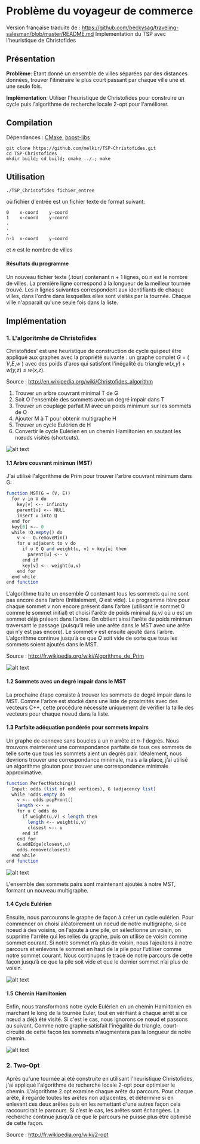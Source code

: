 # Problème du voyageur de commerce
Version française traduite de : https://github.com/beckysag/traveling-salesman/blob/master/README.md
Implementation du TSP avec l'heuristique de Christofides

Présentation
-----------

**Problème**: Etant donné un ensemble de villes séparées par des distances données, trouver l'itinéraire le plus court passant par chaque ville une et une seule fois.

**Implémentation**: Utiliser l'heuristique de Christofides pour construire un cycle puis l'algorithme de recherche locale 2-opt pour l'améliorer.

Compilation
-----------
Dépendances : [CMake](http://www.cmake.org/), [boost-libs](http://www.boost.org/)
```
git clone https://github.com/melkir/TSP-Christofides.git
cd TSP-Christofides
mkdir build; cd build; cmake ../.; make
```

Utilisation
-----------

```
./TSP_Christofides fichier_entree
```
où fichier d'entrée est un fichier texte de format suivant:
```
0    x-coord    y-coord
1    x-coord    y-coord
.
.
.
n-1  x-coord    y-coord

```
et <i>n</i> est le nombre de villes

#### Résultats du programme
Un nouveau fichier texte (.tour) contenant n + 1 lignes, où n est le nombre de villes. La première ligne correspond à la longueur de la meilleur tournée trouvé. Les n lignes suivantes correspondent aux identifiants de chaque villes, dans l'ordre dans lesquelles elles sont visités par la tournée. Chaque ville n'apparait qu'une seule fois dans la liste.

Implémentation
-----------

### 1. L'algoritmhe de Christofides

Christofides' est une heuristique de construction de cycle qui peut être appliqué aux graphes avec la propriété suivante : un graphe complet  _G_ = ( _V_,_E_,_w_ ) avec des poids d'arcs qui satisfont l'inégalité du triangle _w_(_x,y_) + _w_(_y,z_) ≤ _w_(_x,z_).

Source : http://en.wikipedia.org/wiki/Christofides_algorithm

1. Trouver un arbre couvrant minimal T de G
2. Soit O l'ensemble des sommets avec un degré impair dans T
3. Trouver un couplage parfait M avec un poids minimum sur les sommets de O
4. Ajouter M à T pour obtenir multigraphe H
5. Trouver un cycle Eulérien de H
6. Convertir le cycle Eulérien en un chemin Hamiltonien en sautant les nœuds visités (shortcuts).

![alt text][fig1]

#### 1.1 Arbre couvrant minimun (MST)
J'ai utilisé l'algorithme de Prim pour trouver l'arbre couvrant minimum dans G:
```scilab
function MST(G = (V, E))
  for v in V do
    key[v] <-- infinity
    parent[v] <-- NULL
    insert v into Q
  end for
  key[0] <-- 0
  while !Q.empty() do
    v <-- Q.removeMin()
    for u adjacent to v do
      if u ∈ Q and weight(u, v) < key[u] then
        parent[u] <-- v
      end if
      key[v] <-- weight(u,v)
    end for
  end while
end function
```

L’algorithme traite un ensemble _Q_ contenant tous les sommets qui ne sont pas encore dans l’arbre (Initialement, _Q_ est vide). Le programme itère pour chaque sommet _v_ non encore présent dans l’arbre (utilisant le sommet 0 comme le sommet initial) et choisi l'arête de poids minimal _(u,v)_ où _u_ est un sommet déjà présent dans l’arbre. On obtient ainsi l'arête de poids minimun traversant le passage (puisqu’il relie une arête dans le MST avec une arête qui n’y est pas encore). Le sommet _v_ est ensuite ajouté dans l’arbre. L’algorithme continue jusqu’à ce que _Q_ soit vide de sorte que tous les sommets soient ajoutés dans le MST.

Source : http://fr.wikipedia.org/wiki/Algorithme_de_Prim

![alt text][fig2]

#### 1.2 Sommets avec un degré impair dans le MST
La prochaine étape consiste à trouver les sommets de degré impair dans le MST. Comme l'arbre est stocké dans une liste de  proximités avec des vecteurs C++, cette procédure nécessite uniquement de vérifier la taille des vecteurs pour chaque noeud dans la liste.

#### 1.3 Parfaite adéquation pondérée pour sommets impairs

Un graphe de connexe sans boucles a un _n_ arrête et _n-1_ degrés. Nous trouvons maintenant une correspondance parfaite de tous ces sommets de telle sorte que tous les sommets aient un degrés pair. Idéalement, nous devrions trouver une correspondance minimale, mais a la place, j’ai utilisé un algorithme glouton pour trouver une correspondance minimale approximative.

```scilab
function PerfectMatching()
  Input: odds (list of odd vertices), G (adjacency list)
  while !odds.empty do
    v <-- odds.popFront()
    length <-- ∞
    for u ∈ odds do
      if weight(u,v) < length then
        length <-- weight(u,v)
        closest <-- u
      end if
    end for
    G.addEdge(closest,u)
    odds.remove(closest)
  end while
end function
```

![alt text][fig3]

L'ensemble des sommets pairs sont maintenant ajoutés à notre MST, formant un nouveau multigraphe.

#### 1.4 Cycle Eulérien
Ensuite, nous parcourons le graphe de façon à créer un cycle eulérien. Pour commencer on choisi aléatoirement un noeud de notre multigraphe, si ce noeud à des voisins, on l'ajoute à une pile, on sélectionne un voisin, on supprime l'arrête qui les relies du graphe, puis on utilise ce voisin comme sommet courant. Si notre sommet n’a plus de voisin, nous l’ajoutons à notre parcours et enlevons le sommet en haut de la pile pour l’utiliser comme notre sommet courant. Nous continuons le tracé de notre parcours de cette façon jusqu’à ce que la pile soit vide et que le dernier sommet n’ai plus de voisin.

![alt text][fig4]


#### 1.5 Chemin Hamiltonien
Enfin, nous transformons notre cycle Eulérien en un chemin Hamiltonien en marchant le long de la tournée Euler, tout en vérifiant à chaque arrêt si ce nœud a déjà été visité. Si c'est le cas, nous ignorons ce nœud et passons au suivant. Comme notre graphe satisfait l'inégalité du triangle, court-circuité de cette façon les sommets n'augmentera pas la longueur de notre chemin.

![alt text][fig5]

### 2. Two-Opt
Après qu'une tournée ai été construite en utilisant l'heuristique Christofides, j'ai appliqué l'algorithme de recherche locale 2-opt pour optimiser le chemin. L’algorithme 2.opt examine chaque arête du parcours. Pour chaque arête, il regarde toutes les arêtes non adjacentes, et détermine si en enlevant ces deux arêtes puis en les remettant d'une autres façon cela raccourcirait le parcours. Si c’est le cas, les arêtes sont échangées. La recherche continue jusqu’à ce que le parcours ne puisse plus être optimisé de cette façon.

Source : http://fr.wikipedia.org/wiki/2-opt


[fig1]: https://github.com/melkir/TSP-Christofides/raw/master/images/figure01.png "Figure 1"
[fig2]: https://github.com/melkir/TSP-Christofides/raw/master/images/figure02.png "Figure 2"
[fig3]: https://github.com/melkir/TSP-Christofides/raw/master/images/figure03.png "Figure 3"
[fig4]: https://github.com/melkir/TSP-Christofides/raw/master/images/figure04.png "Figure 4"
[fig5]: https://github.com/melkir/TSP-Christofides/raw/master/images/figure05.png "Figure 5"
